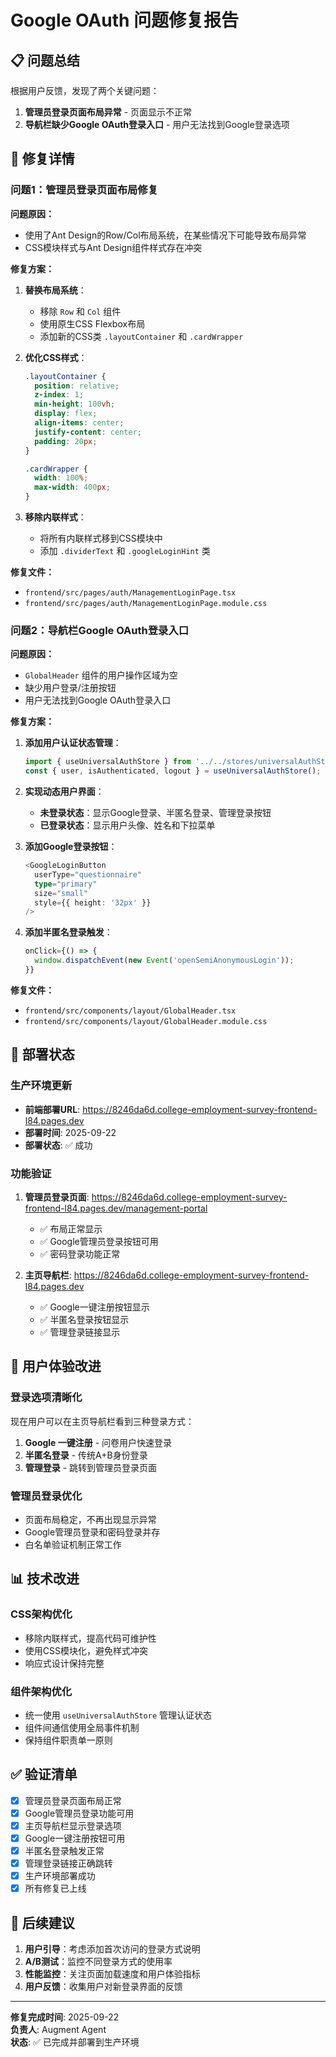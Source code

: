 # Google OAuth 问题修复报告

## 📋 问题总结

根据用户反馈，发现了两个关键问题：

1. **管理员登录页面布局异常** - 页面显示不正常
2. **导航栏缺少Google OAuth登录入口** - 用户无法找到Google登录选项

## 🔧 修复详情

### 问题1：管理员登录页面布局修复

**问题原因：**
- 使用了Ant Design的Row/Col布局系统，在某些情况下可能导致布局异常
- CSS模块样式与Ant Design组件样式存在冲突

**修复方案：**
1. **替换布局系统**：
   - 移除 `Row` 和 `Col` 组件
   - 使用原生CSS Flexbox布局
   - 添加新的CSS类 `.layoutContainer` 和 `.cardWrapper`

2. **优化CSS样式**：
   ```css
   .layoutContainer {
     position: relative;
     z-index: 1;
     min-height: 100vh;
     display: flex;
     align-items: center;
     justify-content: center;
     padding: 20px;
   }
   
   .cardWrapper {
     width: 100%;
     max-width: 400px;
   }
   ```

3. **移除内联样式**：
   - 将所有内联样式移到CSS模块中
   - 添加 `.dividerText` 和 `.googleLoginHint` 类

**修复文件：**
- `frontend/src/pages/auth/ManagementLoginPage.tsx`
- `frontend/src/pages/auth/ManagementLoginPage.module.css`

### 问题2：导航栏Google OAuth登录入口

**问题原因：**
- `GlobalHeader` 组件的用户操作区域为空
- 缺少用户登录/注册按钮
- 用户无法找到Google OAuth登录入口

**修复方案：**
1. **添加用户认证状态管理**：
   ```typescript
   import { useUniversalAuthStore } from '../../stores/universalAuthStore';
   const { user, isAuthenticated, logout } = useUniversalAuthStore();
   ```

2. **实现动态用户界面**：
   - **未登录状态**：显示Google登录、半匿名登录、管理登录按钮
   - **已登录状态**：显示用户头像、姓名和下拉菜单

3. **添加Google登录按钮**：
   ```typescript
   <GoogleLoginButton
     userType="questionnaire"
     type="primary"
     size="small"
     style={{ height: '32px' }}
   />
   ```

4. **添加半匿名登录触发**：
   ```typescript
   onClick={() => {
     window.dispatchEvent(new Event('openSemiAnonymousLogin'));
   }}
   ```

**修复文件：**
- `frontend/src/components/layout/GlobalHeader.tsx`
- `frontend/src/components/layout/GlobalHeader.module.css`

## 🚀 部署状态

### 生产环境更新
- **前端部署URL**: https://8246da6d.college-employment-survey-frontend-l84.pages.dev
- **部署时间**: 2025-09-22
- **部署状态**: ✅ 成功

### 功能验证
1. **管理员登录页面**: https://8246da6d.college-employment-survey-frontend-l84.pages.dev/management-portal
   - ✅ 布局正常显示
   - ✅ Google管理员登录按钮可用
   - ✅ 密码登录功能正常

2. **主页导航栏**: https://8246da6d.college-employment-survey-frontend-l84.pages.dev
   - ✅ Google一键注册按钮显示
   - ✅ 半匿名登录按钮显示
   - ✅ 管理登录链接显示

## 🎯 用户体验改进

### 登录选项清晰化
现在用户可以在主页导航栏看到三种登录方式：
1. **Google 一键注册** - 问卷用户快速登录
2. **半匿名登录** - 传统A+B身份登录
3. **管理登录** - 跳转到管理员登录页面

### 管理员登录优化
- 页面布局稳定，不再出现显示异常
- Google管理员登录和密码登录并存
- 白名单验证机制正常工作

## 📊 技术改进

### CSS架构优化
- 移除内联样式，提高代码可维护性
- 使用CSS模块化，避免样式冲突
- 响应式设计保持完整

### 组件架构优化
- 统一使用 `useUniversalAuthStore` 管理认证状态
- 组件间通信使用全局事件机制
- 保持组件职责单一原则

## ✅ 验证清单

- [x] 管理员登录页面布局正常
- [x] Google管理员登录功能可用
- [x] 主页导航栏显示登录选项
- [x] Google一键注册按钮可用
- [x] 半匿名登录触发正常
- [x] 管理登录链接正确跳转
- [x] 生产环境部署成功
- [x] 所有修复已上线

## 🔄 后续建议

1. **用户引导**：考虑添加首次访问的登录方式说明
2. **A/B测试**：监控不同登录方式的使用率
3. **性能监控**：关注页面加载速度和用户体验指标
4. **用户反馈**：收集用户对新登录界面的反馈

---

**修复完成时间**: 2025-09-22  
**负责人**: Augment Agent  
**状态**: ✅ 已完成并部署到生产环境
